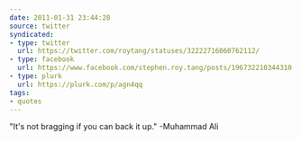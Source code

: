 ```yaml
---
date: 2011-01-31 23:44:28
source: twitter
syndicated:
- type: twitter
  url: https://twitter.com/roytang/statuses/32222716060762112/
- type: facebook
  url: https://www.facebook.com/stephen.roy.tang/posts/196732210344310
- type: plurk
  url: https://plurk.com/p/agn4qq
tags:
- quotes
---
```


‎"It's not bragging if you can back it up." -Muhammad Ali